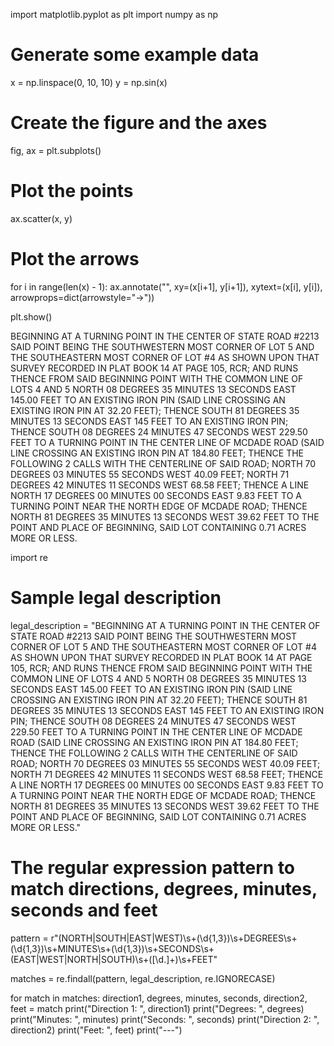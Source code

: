 
import matplotlib.pyplot as plt
import numpy as np

# Generate some example data
x = np.linspace(0, 10, 10)
y = np.sin(x)

# Create the figure and the axes
fig, ax = plt.subplots()

# Plot the points
ax.scatter(x, y)

# Plot the arrows
for i in range(len(x) - 1):
    ax.annotate("", xy=(x[i+1], y[i+1]), xytext=(x[i], y[i]),
                arrowprops=dict(arrowstyle="->"))

plt.show()




BEGINNING AT A TURNING POINT IN THE CENTER OF STATE ROAD #2213 SAID POINT BEING THE SOUTHWESTERN MOST CORNER OF LOT 5 AND THE SOUTHEASTERN MOST CORNER OF LOT #4 AS SHOWN UPON THAT SURVEY RECORDED IN PLAT BOOK 14 AT PAGE 105, RCR; AND RUNS THENCE FROM SAID BEGINNING POINT WITH THE COMMON LINE OF LOTS 4 AND 5 NORTH 08 DEGREES 35 MINUTES 13 SECONDS EAST 145.00 FEET TO AN EXISTING IRON PIN (SAID LINE CROSSING AN EXISTING IRON PIN AT 32.20 FEET); THENCE SOUTH 81 DEGREES 35 MINUTES 13 SECONDS EAST 145 FEET TO AN EXISTING IRON PIN; THENCE SOUTH 08 DEGREES 24 MINUTES 47 SECONDS WEST 229.50 FEET TO A TURNING POINT IN THE CENTER LINE OF MCDADE ROAD (SAID LINE CROSSING AN EXISTING IRON PIN AT 184.80 FEET; THENCE THE FOLLOWING 2 CALLS WITH THE CENTERLINE OF SAID ROAD; NORTH 70 DEGREES 03 MINUTES 55 SECONDS WEST 40.09 FEET; NORTH 71 DEGREES 42 MINUTES 11 SECONDS WEST 68.58 FEET; THENCE A LINE NORTH 17 DEGREES 00 MINUTES 00 SECONDS EAST 9.83 FEET TO A TURNING POINT NEAR THE NORTH EDGE OF MCDADE ROAD; THENCE NORTH 81 DEGREES 35 MINUTES 13 SECONDS WEST 39.62 FEET TO THE POINT AND PLACE OF BEGINNING, SAID LOT CONTAINING 0.71 ACRES MORE OR LESS.

import re

# Sample legal description
legal_description = "BEGINNING AT A TURNING POINT IN THE CENTER OF STATE ROAD #2213 SAID POINT BEING THE SOUTHWESTERN MOST CORNER OF LOT 5 AND THE SOUTHEASTERN MOST CORNER OF LOT #4 AS SHOWN UPON THAT SURVEY RECORDED IN PLAT BOOK 14 AT PAGE 105, RCR; AND RUNS THENCE FROM SAID BEGINNING POINT WITH THE COMMON LINE OF LOTS 4 AND 5 NORTH 08 DEGREES 35 MINUTES 13 SECONDS EAST 145.00 FEET TO AN EXISTING IRON PIN (SAID LINE CROSSING AN EXISTING IRON PIN AT 32.20 FEET); THENCE SOUTH 81 DEGREES 35 MINUTES 13 SECONDS EAST 145 FEET TO AN EXISTING IRON PIN; THENCE SOUTH 08 DEGREES 24 MINUTES 47 SECONDS WEST 229.50 FEET TO A TURNING POINT IN THE CENTER LINE OF MCDADE ROAD (SAID LINE CROSSING AN EXISTING IRON PIN AT 184.80 FEET; THENCE THE FOLLOWING 2 CALLS WITH THE CENTERLINE OF SAID ROAD; NORTH 70 DEGREES 03 MINUTES 55 SECONDS WEST 40.09 FEET; NORTH 71 DEGREES 42 MINUTES 11 SECONDS WEST 68.58 FEET; THENCE A LINE NORTH 17 DEGREES 00 MINUTES 00 SECONDS EAST 9.83 FEET TO A TURNING POINT NEAR THE NORTH EDGE OF MCDADE ROAD; THENCE NORTH 81 DEGREES 35 MINUTES 13 SECONDS WEST 39.62 FEET TO THE POINT AND PLACE OF BEGINNING, SAID LOT CONTAINING 0.71 ACRES MORE OR LESS."

# The regular expression pattern to match directions, degrees, minutes, seconds and feet
pattern = r"(NORTH|SOUTH|EAST|WEST)\s+(\d{1,3})\s+DEGREES\s+(\d{1,3})\s+MINUTES\s+(\d{1,3})\s+SECONDS\s+(EAST|WEST|NORTH|SOUTH)\s+([\d\.]+)\s+FEET"

matches = re.findall(pattern, legal_description, re.IGNORECASE)

for match in matches:
    direction1, degrees, minutes, seconds, direction2, feet = match
    print("Direction 1: ", direction1)
    print("Degrees: ", degrees)
    print("Minutes: ", minutes)
    print("Seconds: ", seconds)
    print("Direction 2: ", direction2)
    print("Feet: ", feet)
    print("---")
